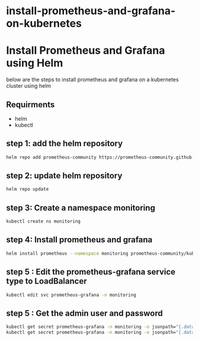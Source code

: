 # install-prometheus-and-grafana-on-kubernetes

# Install Prometheus and Grafana using Helm
below are the steps to install prometheus and grafana on a kubernetes cluster using helm

## Requirments
- helm
- kubectl

## step 1: add the helm repository
```sh
helm repo add prometheus-community https://prometheus-community.github.io/helm-charts
```
## step 2: update helm repository
```sh
helm repo update
```
## step 3: Create a namespace monitoring 
```sh
kubectl create ns monitoring
```
## step 4: Install prometheus and grafana
```sh
helm install prometheus --namespace monitoring prometheus-community/kube-prometheus-stack
```
## step 5 : Edit the prometheus-grafana service type to LoadBalancer
```sh
kubectl edit svc prometheus-grafana -n monitoring
```
## step 5 : Get the admin user and password  
```sh
kubectl get secret prometheus-grafana -n monitoring -o jsonpath="{.data.admin-user}" | base64 --decode ; echo
kubectl get secret prometheus-grafana -n monitoring -o jsonpath="{.data.admin-password}" | base64 --decode ; echo
```

